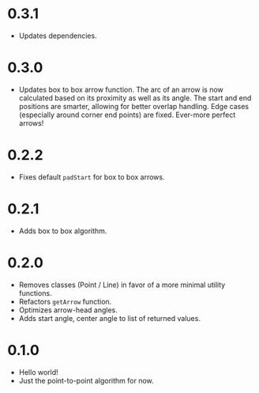 # 0.3.1

- Updates dependencies.

# 0.3.0

- Updates box to box arrow function. The arc of an arrow is now calculated based on its proximity as well as its angle. The start and end positions are smarter, allowing for better overlap handling. Edge cases (especially around corner end points) are fixed. Ever-more perfect arrows!

# 0.2.2

- Fixes default `padStart` for box to box arrows.

# 0.2.1

- Adds box to box algorithm.

# 0.2.0

- Removes classes (Point / Line) in favor of a more minimal utility functions.
- Refactors `getArrow` function.
- Optimizes arrow-head angles.
- Adds start angle, center angle to list of returned values.

# 0.1.0

- Hello world!
- Just the point-to-point algorithm for now.
